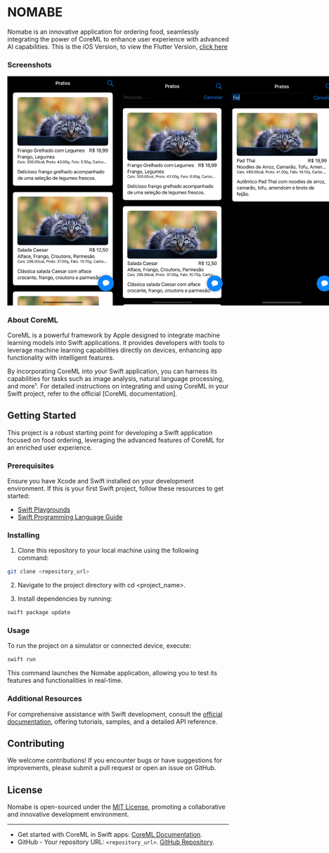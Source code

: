 # NOMABE

Nomabe is an innovative application for ordering food, seamlessly integrating the power of CoreML to enhance user experience with advanced AI capabilities. This is the iOS Version, to view the Flutter Version, [click here](https://github.com/manbbo/Nomabe)

### Screenshots
<div style="display: flex;">
  <img src="https://github.com/manbbo/Nomabe-iOS/blob/main/Prints/1.png?raw=true" width=250>
  <img src="https://github.com/manbbo/Nomabe-iOS/blob/main/Prints/2.png?raw=true" width=250>
  <img src="https://github.com/manbbo/Nomabe-iOS/blob/main/Prints/3.png?raw=true" width=250>
  <img src="https://github.com/manbbo/Nomabe-iOS/blob/main/Prints/4.png?raw=true" width=250>
  <img src="https://github.com/manbbo/Nomabe-iOS/blob/main/Prints/5.png?raw=true" width=250>
</div>

### About CoreML

CoreML is a powerful framework by Apple designed to integrate machine learning models into Swift applications. It provides developers with tools to leverage machine learning capabilities directly on devices, enhancing app functionality with intelligent features.

By incorporating CoreML into your Swift application, you can harness its capabilities for tasks such as image analysis, natural language processing, and more¹. For detailed instructions on integrating and using CoreML in your Swift project, refer to the official [CoreML documentation].

## Getting Started

This project is a robust starting point for developing a Swift application focused on food ordering, leveraging the advanced features of CoreML for an enriched user experience.

### Prerequisites

Ensure you have Xcode and Swift installed on your development environment. If this is your first Swift project, follow these resources to get started:

- [Swift Playgrounds](https://developer.apple.com/swift/playgrounds/)
- [Swift Programming Language Guide](https://docs.swift.org/swift-book/)

### Installing

1. Clone this repository to your local machine using the following command:

```bash
git clone <repository_url>
```

2. Navigate to the project directory with cd <project_name>.

3. Install dependencies by running:

```bash
swift package update
```

### Usage

To run the project on a simulator or connected device, execute:

```bash
swift run
```

This command launches the Nomabe application, allowing you to test its features and functionalities in real-time.

### Additional Resources

For comprehensive assistance with Swift development, consult the [official documentation](https://developer.apple.com/documentation/swift), offering tutorials, samples, and a detailed API reference.

## Contributing

We welcome contributions! If you encounter bugs or have suggestions for improvements, please submit a pull request or open an issue on GitHub.

## License

Nomabe is open-sourced under the [MIT License](LICENSE.md), promoting a collaborative and innovative development environment.

---

- Get started with CoreML in Swift apps: [CoreML Documentation](https://developer.apple.com/documentation/coreml).
- GitHub - Your repository URL: `<repository_url>`. [GitHub Repository](https://github.com/your_username/your_repository).
